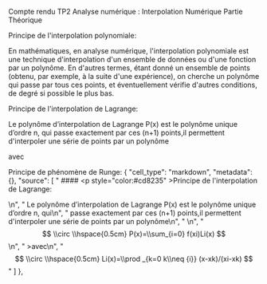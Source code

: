 Compte rendu TP2 Analyse numérique : Interpolation Numérique
Partie Théorique

Principe de l'interpolation polynomiale:

En mathématiques, en analyse numérique, l'interpolation polynomiale est une technique d'interpolation d'un ensemble de données ou d'une fonction par un polynôme. En d'autres termes, étant donné un ensemble de points (obtenu, par exemple, à la suite d'une expérience), on cherche un polynôme qui passe par tous ces points, et éventuellement vérifie d'autres conditions, de degré si possible le plus bas.

Principe de l'interpolation de Lagrange:

Le polynôme d’interpolation de Lagrange P(x) est le polynôme unique d’ordre n, qui passe exactement par ces (n+1) points,il permettent d'interpoler une série de points par un polynôme

 

avec
 

Principe de phénomène de Runge:
{
   "cell_type": "markdown",
   "metadata": {},
   "source": [
    " #### <p style=\"color:#cd8235\" >Principe de l'interpolation de Lagrange:</p>\n",
    " Le polynôme d’interpolation de Lagrange P(x) est le polynôme unique d’ordre n, qui\n",
    " passe exactement par ces (n+1) points,il permettent d'interpoler une série de points par un polynôme\n",
    " \n",
    " $$ \\circ \\hspace{0.5cm}  P(x)=\\sum_{i=0} f(xi)Li(x) $$\n",
    " >avec\n",
    " $$ \\circ \\hspace{0.5cm}  Li(x)=\\prod _{k=0 k\\neq {i}}  (x-xk)/(xi-xk) $$"
   ]
  },
